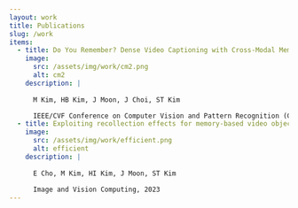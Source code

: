 ```yaml
---
layout: work
title: Publications
slug: /work
items:
  - title: Do You Remember? Dense Video Captioning with Cross-Modal Memory Retrieval
    image:
      src: /assets/img/work/cm2.png
      alt: cm2
    description: |
    
      M Kim, HB Kim, J Moon, J Choi, ST Kim

      IEEE/CVF Conference on Computer Vision and Pattern Recognition (CVPR), 2024
  - title: Exploiting recollection effects for memory-based video object segmentation
    image:
      src: /assets/img/work/efficient.png
      alt: efficient
    description: |
    
      E Cho, M Kim, HI Kim, J Moon, ST Kim
      
      Image and Vision Computing, 2023
---
```

<br />
<br />

